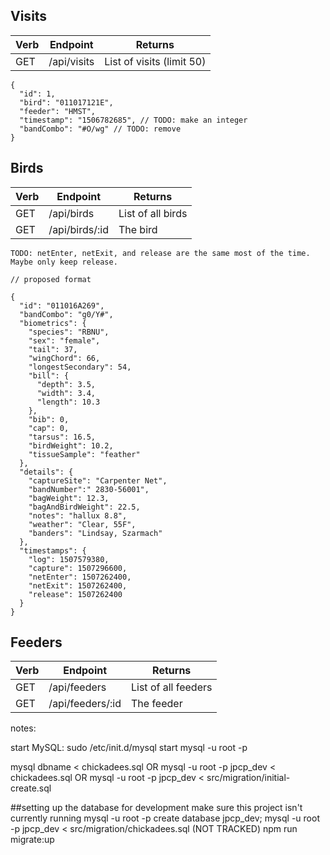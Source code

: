 

## Visits
| Verb | Endpoint | Returns |
|-|-|-|
| GET | /api/visits | List of visits (limit 50) |

```
{
  "id": 1,
  "bird": "011017121E",
  "feeder": "HMST",
  "timestamp": "1506782685", // TODO: make an integer
  "bandCombo": "#O/wg" // TODO: remove
}
```

## Birds
| Verb | Endpoint | Returns |
|-|-|-|
| GET | /api/birds | List of all birds |
| GET | /api/birds/:id | The bird |

```
TODO: netEnter, netExit, and release are the same most of the time. Maybe only keep release.

// proposed format

{
  "id": "011016A269",
  "bandCombo": "g0/Y#",
  "biometrics": {
    "species": "RBNU",
    "sex": "female",
    "tail": 37,
    "wingChord": 66,
    "longestSecondary": 54,
    "bill": {
      "depth": 3.5,
      "width": 3.4,
      "length": 10.3
    },
    "bib": 0,
    "cap": 0,
    "tarsus": 16.5,
    "birdWeight": 10.2,
    "tissueSample": "feather"
  },
  "details": {
    "captureSite": "Carpenter Net",
    "bandNumber":" 2830-56001",
    "bagWeight": 12.3,
    "bagAndBirdWeight": 22.5,
    "notes": "hallux 8.8",
    "weather": "Clear, 55F",
    "banders": "Lindsay, Szarmach"
  },
  "timestamps": {
    "log": 1507579380,
    "capture": 1507296600, 
    "netEnter": 1507262400,
    "netExit": 1507262400,
    "release": 1507262400
  }
}
```

## Feeders
| Verb | Endpoint | Returns |
|-|-|-|
| GET | /api/feeders | List of all feeders |
| GET | /api/feeders/:id | The feeder |   

notes:

start MySQL:
sudo /etc/init.d/mysql start
mysql -u root -p

mysql dbname < chickadees.sql
OR
mysql -u root -p jpcp_dev < chickadees.sql
OR
mysql -u root -p jpcp_dev < src/migration/initial-create.sql



##setting up the database for development
make sure this project isn't currently running
mysql -u root -p
create database jpcp_dev;
mysql -u root -p jpcp_dev < src/migration/chickadees.sql (NOT TRACKED)
npm run migrate:up
